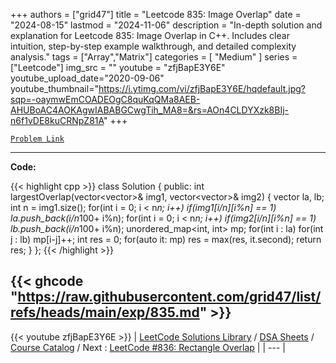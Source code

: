 
+++
authors = ["grid47"]
title = "Leetcode 835: Image Overlap"
date = "2024-08-15"
lastmod = "2024-11-06"
description = "In-depth solution and explanation for Leetcode 835: Image Overlap in C++. Includes clear intuition, step-by-step example walkthrough, and detailed complexity analysis."
tags = ["Array","Matrix"]
categories = [
    "Medium"
]
series = ["Leetcode"]
img_src = ""
youtube = "zfjBapE3Y6E"
youtube_upload_date="2020-09-06"
youtube_thumbnail="https://i.ytimg.com/vi/zfjBapE3Y6E/hqdefault.jpg?sqp=-oaymwEmCOADEOgC8quKqQMa8AEB-AHUBoAC4AOKAgwIABABGCwgTih_MA8=&rs=AOn4CLDYXzk8BIj-n6f1vDE8kuCRNpZ81A"
+++



[`Problem Link`](https://leetcode.com/problems/image-overlap/description/)

---
**Code:**

{{< highlight cpp >}}
class Solution {
public:
    int largestOverlap(vector<vector<int>>& img1, vector<vector<int>>& img2) {
        vector<int> la, lb;
        int n = img1.size();
        for(int i = 0; i < n*n; i++)
            if(img1[i/n][i%n] == 1)
            la.push_back(i/n*100+ i%n);
        for(int i = 0; i < n*n; i++)
            if(img2[i/n][i%n] == 1)
            lb.push_back(i/n*100+ i%n);
        unordered_map<int, int> mp;
        for(int i : la)
        for(int j : lb)
            mp[i-j]++;
        int res = 0;
        for(auto it: mp)
        res = max(res, it.second);
        return res;
    }
};
{{< /highlight >}}

{{< ghcode "https://raw.githubusercontent.com/grid47/list/refs/heads/main/exp/835.md" >}}
---
{{< youtube zfjBapE3Y6E >}}
| [LeetCode Solutions Library](https://grid47.xyz/leetcode/) / [DSA Sheets](https://grid47.xyz/sheets/) / [Course Catalog](https://grid47.xyz/courses/) / Next : [LeetCode #836: Rectangle Overlap](https://grid47.xyz/leetcode/solution-836-rectangle-overlap/) |
| --- |

